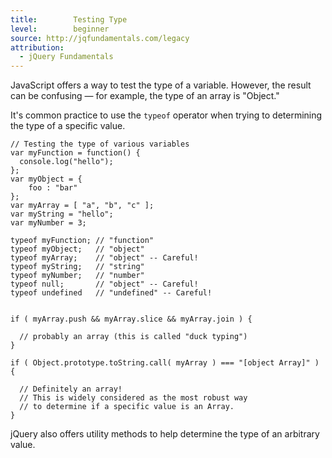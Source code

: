 ```yaml
---
title:        Testing Type
level:        beginner
source: http://jqfundamentals.com/legacy
attribution: 
  - jQuery Fundamentals
---
```


JavaScript offers a way to test the type of a variable. However, the result can be confusing &#8212; for example, the type of an array is "Object."

It's common practice to use the `typeof` operator when trying to determining the type of a specific value.

```
// Testing the type of various variables
var myFunction = function() {
  console.log("hello");
};
var myObject = {
	foo : "bar"
};
var myArray = [ "a", "b", "c" ];
var myString = "hello";
var myNumber = 3;

typeof myFunction; // "function"
typeof myObject;   // "object"
typeof myArray;    // "object" -- Careful!
typeof myString;   // "string"
typeof myNumber;   // "number"
typeof null;       // "object" -- Careful!
typeof undefined   // "undefined" -- Careful!


if ( myArray.push && myArray.slice && myArray.join ) {

  // probably an array (this is called "duck typing")
}

if ( Object.prototype.toString.call( myArray ) === "[object Array]" ) {

  // Definitely an array!
  // This is widely considered as the most robust way
  // to determine if a specific value is an Array.
}
```

jQuery also offers utility methods to help determine the type of an arbitrary value.
